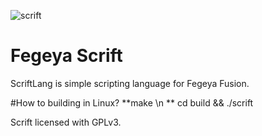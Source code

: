 ![scrift](https://user-images.githubusercontent.com/54369961/78505829-b2594180-777e-11ea-83e6-fbeaa2383d43.png)

# Fegeya Scrift
ScriftLang is simple scripting language for Fegeya Fusion.

#How to building in Linux?
**make \n
** cd build && ./scrift


Scrift licensed with GPLv3.
